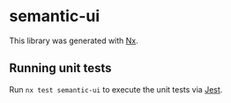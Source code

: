 # semantic-ui

This library was generated with [Nx](https://nx.dev).

## Running unit tests

Run `nx test semantic-ui` to execute the unit tests via [Jest](https://jestjs.io).
